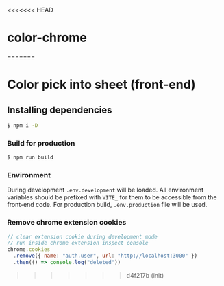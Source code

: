 <<<<<<< HEAD
# color-chrome
=======
# Color pick into sheet (front-end)

## Installing dependencies

```bash
$ npm i -D
```

### Build for production

```bash
$ npm run build
```

### Environment
During development `.env.development` will be loaded. All environment variables should be prefixed with `VITE_` for them to be accessible from the front-end code. For production build, `.env.production` file will be used.


### Remove chrome extension cookies

```js
// clear extension cookie during development mode
// run inside chrome extension inspect console
chrome.cookies
  .remove({ name: "auth.user", url: "http://localhost:3000" })
  .then(() => console.log("deleted"))
```
>>>>>>> d4f217b (init)
